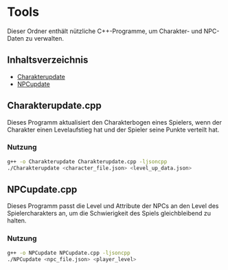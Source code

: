 # Tools

Dieser Ordner enthält nützliche C++-Programme, um Charakter- und NPC-Daten zu verwalten.

## Inhaltsverzeichnis

- [Charakterupdate](Charakterupdate.cpp)
- [NPCupdate](NPCupdate.cpp)

## Charakterupdate.cpp

Dieses Programm aktualisiert den Charakterbogen eines Spielers, wenn der Charakter einen Levelaufstieg hat und der Spieler seine Punkte verteilt hat.

### Nutzung

```bash
g++ -o Charakterupdate Charakterupdate.cpp -ljsoncpp
./Charakterupdate <character_file.json> <level_up_data.json>
```

## NPCupdate.cpp

Dieses Programm passt die Level und Attribute der NPCs an den Level des Spielercharakters an, um die Schwierigkeit des Spiels gleichbleibend zu halten.

### Nutzung

```bash
g++ -o NPCupdate NPCupdate.cpp -ljsoncpp
./NPCupdate <npc_file.json> <player_level>
```

